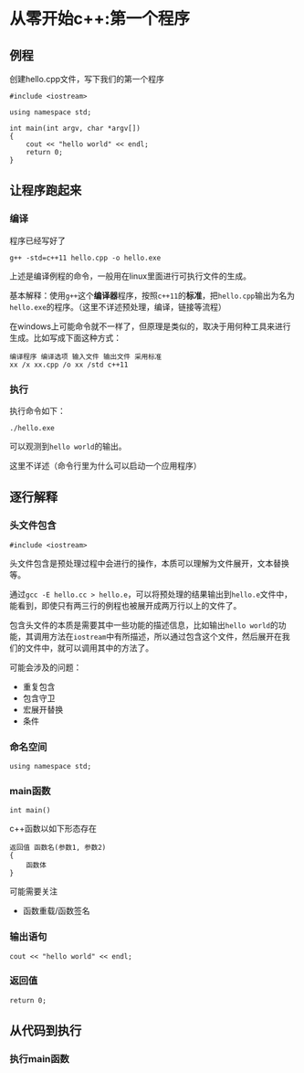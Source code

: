 # 从零开始c++:第一个程序

## 例程

创建hello.cpp文件，写下我们的第一个程序

```
#include <iostream>

using namespace std;

int main(int argv, char *argv[])
{
    cout << "hello world" << endl;
    return 0;
}
```

## 让程序跑起来

### 编译
程序已经写好了
```
g++ -std=c++11 hello.cpp -o hello.exe
```
上述是编译例程的命令，一般用在linux里面进行可执行文件的生成。

基本解释：使用`g++`这个**编译器**程序，按照`c++11`的**标准**，把`hello.cpp`输出为名为`hello.exe`的程序。（这里不详述预处理，编译，链接等流程）

在windows上可能命令就不一样了，但原理是类似的，取决于用何种工具来进行生成。比如写成下面这种方式：
```
编译程序 编译选项 输入文件 输出文件 采用标准
xx /x xx.cpp /o xx /std c++11
```


### 执行

执行命令如下：
```
./hello.exe
```
可以观测到`hello world`的输出。

这里不详述（命令行里为什么可以启动一个应用程序）

## 逐行解释


### 头文件包含
```
#include <iostream>
```

头文件包含是预处理过程中会进行的操作，本质可以理解为文件展开，文本替换等。

通过`gcc -E hello.cc > hello.e`，可以将预处理的结果输出到`hello.e`文件中，能看到，即使只有两三行的例程也被展开成两万行以上的文件了。

包含头文件的本质是需要其中一些功能的描述信息，比如输出`hello world`的功能，其调用方法在`iostream`中有所描述，所以通过包含这个文件，然后展开在我们的文件中，就可以调用其中的方法了。

可能会涉及的问题：
- 重复包含
- 包含守卫
- 宏展开替换
- 条件

### 命名空间

```
using namespace std;
```

### main函数

```
int main()
```

c++函数以如下形态存在

```
返回值 函数名(参数1, 参数2)
{
    函数体
}
```

可能需要关注
- 函数重载/函数签名

### 输出语句

```
cout << "hello world" << endl;
```

### 返回值

```
return 0;
```

## 从代码到执行

### 执行main函数
